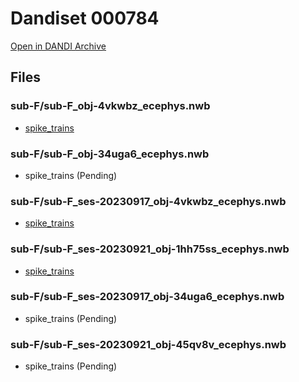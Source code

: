 # Dandiset 000784

[Open in DANDI Archive](https://dandiarchive.org/dandiset/000784)

## Files


### sub-F/sub-F_obj-4vkwbz_ecephys.nwb



- [spike_trains](https://figurl.org/f?v=https://figurl-dandi-vis.surge.sh&d=%7B%22type%22:%22spike_trains_nh5%22,%22nh5_file%22:%22https://neurosift.org/dendro-outputs/c031e7bd.64d5250c/output%22%7D&label=sub-F/sub-F_obj-4vkwbz_ecephys.nwb/spike_trains.nh5)




### sub-F/sub-F_obj-34uga6_ecephys.nwb



- spike_trains (Pending)




### sub-F/sub-F_ses-20230917_obj-4vkwbz_ecephys.nwb



- [spike_trains](https://figurl.org/f?v=https://figurl-dandi-vis.surge.sh&d=%7B%22type%22:%22spike_trains_nh5%22,%22nh5_file%22:%22https://neurosift.org/dendro-outputs/c031e7bd.9ca56750/output%22%7D&label=sub-F/sub-F_ses-20230917_obj-4vkwbz_ecephys.nwb/spike_trains.nh5)




### sub-F/sub-F_ses-20230921_obj-1hh75ss_ecephys.nwb



- [spike_trains](https://figurl.org/f?v=https://figurl-dandi-vis.surge.sh&d=%7B%22type%22:%22spike_trains_nh5%22,%22nh5_file%22:%22https://neurosift.org/dendro-outputs/c031e7bd.0beec32f/output%22%7D&label=sub-F/sub-F_ses-20230921_obj-1hh75ss_ecephys.nwb/spike_trains.nh5)




### sub-F/sub-F_ses-20230917_obj-34uga6_ecephys.nwb



- spike_trains (Pending)




### sub-F/sub-F_ses-20230921_obj-45qv8v_ecephys.nwb



- spike_trains (Pending)




